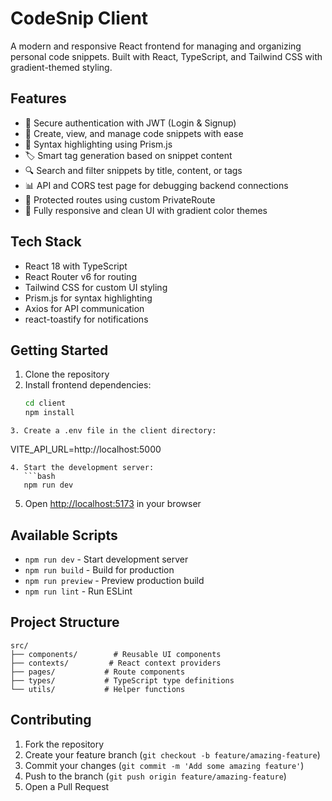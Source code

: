 # CodeSnip Client

A modern and responsive React frontend for managing and organizing personal code snippets. Built with React, TypeScript, and Tailwind CSS with gradient-themed styling.

## Features

- 🔐 Secure authentication with JWT (Login & Signup)
- 📝 Create, view, and manage code snippets with ease
- 🎨 Syntax highlighting using Prism.js
- 🏷️ Smart tag generation based on snippet content
- 🔍 Search and filter snippets by title, content, or tags
- 📊 API and CORS test page for debugging backend connections
- 🧩 Protected routes using custom PrivateRoute
- 📱 Fully responsive and clean UI with gradient color themes

## Tech Stack

- React 18 with TypeScript
- React Router v6 for routing
- Tailwind CSS for custom UI styling
- Prism.js for syntax highlighting
- Axios for API communication
- react-toastify for notifications

## Getting Started

1. Clone the repository
2. Install frontend dependencies:
   ```bash
   cd client
   npm install
  ```
3. Create a .env file in the client directory:
```
VITE_API_URL=http://localhost:5000
```
4. Start the development server:
   ```bash
   npm run dev
   ```

5. Open [http://localhost:5173](http://localhost:5173) in your browser

## Available Scripts

- `npm run dev` - Start development server
- `npm run build` - Build for production
- `npm run preview` - Preview production build
- `npm run lint` - Run ESLint

## Project Structure

```
src/
├── components/        # Reusable UI components
├── contexts/         # React context providers
├── pages/           # Route components
├── types/           # TypeScript type definitions
└── utils/           # Helper functions
```

## Contributing

1. Fork the repository
2. Create your feature branch (`git checkout -b feature/amazing-feature`)
3. Commit your changes (`git commit -m 'Add some amazing feature'`)
4. Push to the branch (`git push origin feature/amazing-feature`)
5. Open a Pull Request